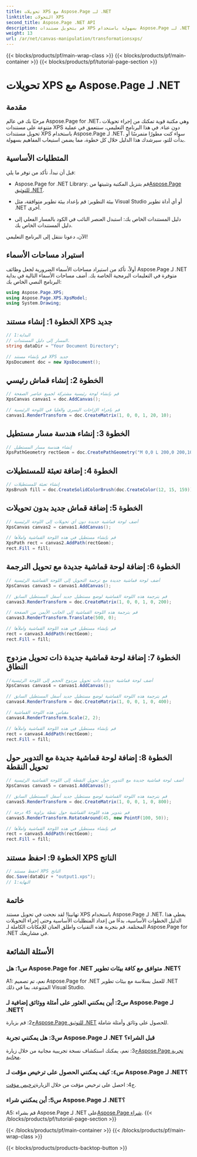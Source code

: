 ```yaml
---
title: تحويلات XPS مع Aspose.Page لـ .NET
linktitle: التحولات XPS
second_title: Aspose.Page .NET API
description: قم بتحويل مستندات XPS بسهولة باستخدام Aspose.Page لـ .NET. اتبع دليلنا خطوة بخطوة لإجراء تحويلات سلسة.
weight: 13
url: /ar/net/canvas-manipulation/transformationsxps/
---
```


{{< blocks/products/pf/main-wrap-class >}}
{{< blocks/products/pf/main-container >}}
{{< blocks/products/pf/tutorial-page-section >}}

# تحويلات XPS مع Aspose.Page لـ .NET

## مقدمة

مرحبًا بك في عالم Aspose.Page for .NET، وهي مكتبة قوية تمكنك من إجراء تحويلات متنوعة على مستندات XPS دون عناء. في هذا البرنامج التعليمي، سنتعمق في عملية تحويل مستندات XPS باستخدام Aspose.Page لـ .NET. سواء كنت مطورًا متمرسًا أو بدأت للتو، سيرشدك هذا الدليل خلال كل خطوة، مما يضمن استيعاب المفاهيم بسهولة.

## المتطلبات الأساسية

قبل أن نبدأ، تأكد من توفر ما يلي:

-  Aspose.Page for .NET Library: قم بتنزيل المكتبة وتثبيتها من[Aspose.Page للتوثيق .NET](https://reference.aspose.com/page/net/).

- بيئة التطوير: قم بإعداد بيئة تطوير متوافقة، مثل Visual Studio أو أي أداة تطوير .NET أخرى.

- دليل المستندات الخاص بك: استبدل العنصر النائب في الكود بالمسار الفعلي إلى دليل المستندات الخاص بك.

الآن، دعونا ننتقل إلى البرنامج التعليمي!

## استيراد مساحات الأسماء

أولاً، تأكد من استيراد مساحات الأسماء الضرورية لجعل وظائف Aspose.Page لـ .NET متوفرة في التعليمات البرمجية الخاصة بك. أضف مساحات الأسماء التالية في بداية البرنامج النصي الخاص بك:

```csharp
using Aspose.Page.XPS;
using Aspose.Page.XPS.XpsModel;
using System.Drawing;
```

## الخطوة 1: إنشاء مستند XPS جديد

```csharp
// البداية:1
// المسار إلى دليل المستندات.
string dataDir = "Your Document Directory";

// قم بإنشاء مستند XPS جديد
XpsDocument doc = new XpsDocument();
```

## الخطوة 2: إنشاء قماش رئيسي

```csharp
// قم بإنشاء لوحة رئيسية مشتركة لجميع عناصر الصفحة
XpsCanvas canvas1 = doc.AddCanvas();

// قم بإجراء الإزاحات اليسرى والعليا في اللوحة الرئيسية
canvas1.RenderTransform = doc.CreateMatrix(1, 0, 0, 1, 20, 10);
```

## الخطوة 3: إنشاء هندسة مسار مستطيل

```csharp
// إنشاء هندسة مسار المستطيل
XpsPathGeometry rectGeom = doc.CreatePathGeometry("M 0,0 L 200,0 200,100 0,100 Z");
```

## الخطوة 4: إضافة تعبئة للمستطيلات

```csharp
// إنشاء تعبئة للمستطيلات
XpsBrush fill = doc.CreateSolidColorBrush(doc.CreateColor(12, 15, 159));
```

## الخطوة 5: إضافة قماش جديد بدون تحويلات

```csharp
// أضف لوحة قماشية جديدة دون أي تحويلات إلى اللوحة الرئيسية
XpsCanvas canvas2 = canvas1.AddCanvas();

// قم بإنشاء مستطيل في هذه اللوحة القماشية واملأها
XpsPath rect = canvas2.AddPath(rectGeom);
rect.Fill = fill;
```

## الخطوة 6: إضافة لوحة قماشية جديدة مع تحويل الترجمة

```csharp
// أضف لوحة قماشية جديدة مع ترجمة التحويل إلى اللوحة القماشية الرئيسية
XpsCanvas canvas3 = canvas1.AddCanvas();

// قم بترجمة هذه اللوحة القماشية لوضع مستطيل جديد أسفل المستطيل السابق
canvas3.RenderTransform = doc.CreateMatrix(1, 0, 0, 1, 0, 200);

// قم بترجمة هذه اللوحة القماشية إلى الجانب الأيمن من الصفحة
canvas3.RenderTransform.Translate(500, 0);

// قم بإنشاء مستطيل في هذه اللوحة القماشية واملأها
rect = canvas3.AddPath(rectGeom);
rect.Fill = fill;
```

## الخطوة 7: إضافة لوحة قماشية جديدة ذات تحويل مزدوج النطاق

```csharp
//أضف لوحة قماشية جديدة ذات تحويل مزدوج الحجم إلى اللوحة الرئيسية
XpsCanvas canvas4 = canvas1.AddCanvas();

// قم بترجمة هذه اللوحة القماشية لوضع مستطيل جديد أسفل المستطيل السابق
canvas4.RenderTransform = doc.CreateMatrix(1, 0, 0, 1, 0, 400);

// مقياس هذه اللوحة القماشية
canvas4.RenderTransform.Scale(2, 2);

// قم بإنشاء مستطيل في هذه اللوحة القماشية واملأها
rect = canvas4.AddPath(rectGeom);
rect.Fill = fill;
```

## الخطوة 8: إضافة لوحة قماشية جديدة مع التدوير حول تحويل النقطة

```csharp
// أضف لوحة قماشية جديدة مع التدوير حول تحويل النقطة إلى اللوحة القماشية الرئيسية
XpsCanvas canvas5 = canvas1.AddCanvas();

// قم بترجمة هذه اللوحة القماشية لوضع مستطيل جديد أسفل المستطيل السابق
canvas5.RenderTransform = doc.CreateMatrix(1, 0, 0, 1, 0, 800);

// قم بتدوير هذه اللوحة القماشية حول نقطة بزاوية 45 درجة
canvas5.RenderTransform.RotateAround(45, new PointF(100, 50));

// قم بإنشاء مستطيل في هذه اللوحة القماشية واملأها
rect = canvas5.AddPath(rectGeom);
rect.Fill = fill;
```

## الخطوة 9: احفظ مستند XPS الناتج

```csharp
// احفظ مستند XPS الناتج
doc.Save(dataDir + "output1.xps");
// النهاية:1
```

## خاتمة

تهانينا! لقد نجحت في تحويل مستند XPS باستخدام Aspose.Page لـ .NET. يغطي هذا الدليل الخطوات الأساسية، بدءًا من إعداد المتطلبات الأساسية وحتى إجراء التحويلات المختلفة. قم بتجربة هذه التقنيات واطلق العنان للإمكانات الكاملة لـ Aspose.Page for .NET في مشاريعك.

## الأسئلة الشائعة

### س1: هل Aspose.Page for .NET متوافق مع كافة بيئات تطوير .NET؟

A1: نعم، تم تصميم Aspose.Page for .NET للعمل بسلاسة مع بيئات تطوير .NET المتنوعة، بما في ذلك Visual Studio.

### س2: أين يمكنني العثور على أمثلة ووثائق إضافية لـ Aspose.Page لـ .NET؟

 ج2: قم بزيارة[Aspose.Page للتوثيق .NET](https://reference.aspose.com/page/net/) للحصول على وثائق وأمثلة شاملة.

### س3: هل يمكنني تجربة Aspose.Page لـ .NET قبل الشراء؟

 ج3: نعم، يمكنك استكشاف نسخة تجريبية مجانية من خلال زيارة[Aspose.Page تجربة مجانية](https://releases.aspose.com/).

### س٤: كيف يمكنني الحصول على ترخيص مؤقت لـ Aspose.Page لـ .NET؟

 ج4: احصل على ترخيص مؤقت من خلال الزيارة[ترخيص مؤقت](https://purchase.aspose.com/temporary-license/).

### س5: أين يمكنني شراء Aspose.Page لـ .NET؟

 A5: قم بشراء Aspose.Page لـ .NET على[Aspose.Page شراء](https://purchase.aspose.com/buy).
{{< /blocks/products/pf/tutorial-page-section >}}

{{< /blocks/products/pf/main-container >}}
{{< /blocks/products/pf/main-wrap-class >}}

{{< blocks/products/products-backtop-button >}}
